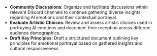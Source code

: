 - **Community Discussions**: Organize and facilitate discussions within relevant Discord channels to continue gathering diverse insights regarding AI emotions and their contextual portrayal.
- **Evaluate Artistic Choices**: Review and assess artistic choices used in portraying AI emotions and document their reception across different audience demographics.
- **Draft Key Principles**: Draft a structured document outlining key principles for emotional portrayal based on gathered insights and cultural responsiveness.